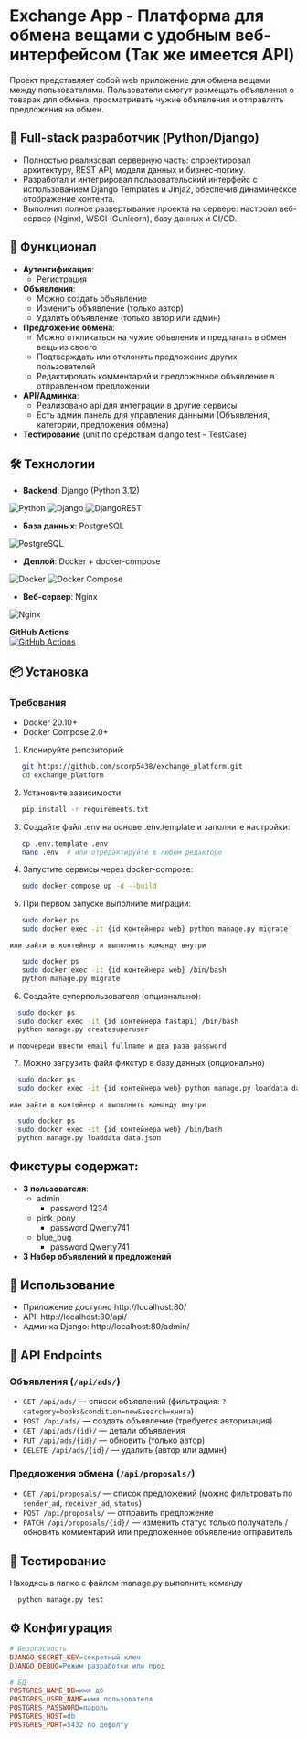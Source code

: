# Exchange App - Платформа для обмена вещами с удобным веб-интерфейсом (Так же имеется API)

Проект представляет собой web приложение для обмена вещами между пользователями.
Пользователи смогут размещать объявления о товарах для обмена,
просматривать чужие объявления и отправлять предложения на обмен.

## 👤 Full-stack разработчик (Python/Django)

- Полностью реализовал серверную часть: спроектировал архитектуру, REST API, модели данных и бизнес-логику.
- Разработал и интегрировал пользовательский интерфейс с использованием Django Templates и Jinja2, обеспечив динамическое отображение контента.
- Выполнил полное развертывание проекта на сервере: настроил веб-сервер (Nginx), WSGI (Gunicorn), базу данных и CI/CD.

## 🚀 Функционал

- **Аутентификация**:
    - Регистрация
- **Объявления**:
    - Можно создать объявление
    - Изменить объявление (только автор)
    - Удалить объявление (только автор или админ)
- **Предложение обмена**:
    - Можно откликаться на чужие объвления и предлагать в обмен вещь из своего
    - Подтверждать или отклонять предложение других пользователей
    - Редактировать комментарий и предложенное объявление в отправленном предложении
- **API/Админка**:
    - Реализовано api для интеграции в другие сервисы
    - Есть админ панель для управления данными (Объявления, категории, предложения обмена)
- **Тестирование** (unit по средствам django.test - TestCase)

## 🛠 Технологии

- **Backend**: Django (Python 3.12)

![Python](https://img.shields.io/badge/Python-3776AB?style=for-the-badge&logo=python&logoColor=white)
![Django](https://img.shields.io/badge/Django-092E20?style=for-the-badge&logo=django&logoColor=white)
![DjangoREST](https://img.shields.io/badge/Django%20REST-ff1709?style=for-the-badge&logo=django&logoColor=white)

- **База данных**: PostgreSQL

![PostgreSQL](https://img.shields.io/badge/PostgreSQL-316192?style=for-the-badge&logo=postgresql&logoColor=white)

- **Деплой**: Docker + docker-compose

![Docker](https://img.shields.io/badge/Docker-2CA5E0?style=for-the-badge&logo=docker&logoColor=white)
![Docker Compose](https://img.shields.io/badge/Docker_Compose-2496ED?style=for-the-badge&logo=docker&logoColor=white)

- **Веб-сервер**: Nginx

![Nginx](https://img.shields.io/badge/Nginx-009639?style=for-the-badge&logo=nginx&logoColor=white)


**GitHub Actions**  
[![GitHub Actions](https://img.shields.io/badge/GitHub_Actions-2088FF?style=for-the-badge&logo=github-actions&logoColor=white)](https://github.com/features/actions)


## 📦 Установка

### Требования

- Docker 20.10+
- Docker Compose 2.0+

1. Клонируйте репозиторий:
```bash
   git https://github.com/scorp5438/exchange_platform.git
   cd exchange_platform
```
2. Установите зависимости
```bash
   pip install -r requirements.txt
```

3. Создайте файл .env на основе .env.template и заполните настройки:

```bash
   cp .env.template .env
   nano .env  # или отредактируйте в любом редакторе
```

4. Запустите сервисы через docker-compose:

```bash
   sudo docker-compose up -d --build
```

5. При первом запуске выполните миграции:

```bash
   sudo docker ps
   sudo docker exec -it {id контейнера web} python manage.py migrate
```  

    или зайти в контейнер и выполнить команду внутри

```bash
   sudo docker ps
   sudo docker exec -it {id контейнера web} /bin/bash
   python manage.py migrate
```     

6. Создайте суперпользователя (опционально):

```bash
  sudo docker ps
  sudo docker exec -it {id контейнера fastapi} /bin/bash
  python manage.py createsuperuser
```

    и поочереди ввести email fullname и два раза password

7. Можно загрузить файл фикстур в базу данных (опционально)

```bash
  sudo docker ps
  sudo docker exec -it {id контейнера web} python manage.py loaddata data.json
```

    или зайти в контейнер и выполнить команду внутри

```bash
  sudo docker ps
  sudo docker exec -it {id контейнера web} /bin/bash
  python manage.py loaddata data.json
```

## Фикстуры содержат:

- **3 пользователя**:
    - admin
        - password 1234
    - pink_pony
        - password Qwerty741
    - blue_bug
        - password Qwerty741
- **3 Набор объявлений и предложений**

## 🔧 Использование

* Приложение доступно http://localhost:80/
* API: http://localhost:80/api/
* Админка Django: http://localhost:80/admin/

## 📌 API Endpoints  

### Объявления (`/api/ads/`)  
- `GET /api/ads/` — список объявлений (фильтрация: `?category=books&condition=new&search=книга`)  
- `POST /api/ads/` — создать объявление (требуется авторизация)  
- `GET /api/ads/{id}/` — детали объявления  
- `PUT /api/ads/{id}/` — обновить (только автор)  
- `DELETE /api/ads/{id}/` — удалить (автор или админ)  

### Предложения обмена (`/api/proposals/`)  
- `GET /api/proposals/` — список предложений (можно фильтровать по `sender_ad`, `receiver_ad`, `status`)  
- `POST /api/proposals/` — отправить предложение  
- `PATCH /api/proposals/{id}/` — изменить статус только получатель / обновить комментарий или предложенное объявление отправитель  

## 🧪 Тестирование

Находясь в папке с файлом manage.py выполнить команду

```
  python manage.py test
```

## ⚙️ Конфигурация

```ini
# Безопасность
DJANGO_SECRET_KEY=секретный ключ
DJANGO_DEBUG=Режим разработки или прод

# БД
POSTGRES_NAME_DB=имя дб
POSTGRES_USER_NAME=имя пользователя
POSTGRES_PASSWORD=пароль
POSTGRES_HOST=db
POSTGRES_PORT=5432 по дефолту
```
    



















